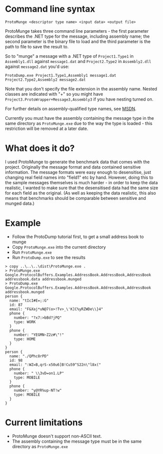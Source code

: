 # Command line syntax #

` ProtoMunge <descriptor type name> <input data> <output file> `

ProtoMunge takes three command line parameters - the first parameter describes the .NET type for the message, including assembly name; the second parameter is the binary file to load and the third parameter is the path to file to save the result to.

So to "munge" a message with a .NET type of `Project1.Type1` in `Assembly1.dll` against `message1.dat` and `Project2.Type2` in `Assembly2.dll` against `message2.dat` you'd use:

```
ProtoDump.exe Project1.Type1,Assembly1 message1.dat Project2.Type2,Assembly2 message2.dat
```

Note that you don't specify the file extension in the assembly name. Nested classes are indicated with "+" so you might have `Project3.ProtoWrapper+Message3,Assembly3` if you have nesting turned on.

For further details on assembly-qualified type names, see [MSDN](http://msdn.microsoft.com/en-us/library/system.type.assemblyqualifiedname.aspx).

Currently you must have the assembly containing the message type in the same directory as `ProtoMunge.exe` due to the way the type is loaded - this restriction will be removed at a later date.

# What does it do? #

I used ProtoMunge to generate the benchmark data that comes with the project. Originally the message format and data contained sensitive information. The message formats were easy enough to desensitise, just changing real field names into "field1" etc by hand. However, doing this to the sample messages themselves is much harder - in order to keep the data realistic, I wanted to make sure that the desensitised data had the same size for each field as the original. (As well as keeping the data realistic, this also means that benchmarks should be comparable between sensitive and munged data.)

# Example #

  * Follow the ProtoDump tutorial first, to get a small address book to munge
  * Copy `ProtoMunge.exe` into the current directory
  * Run `ProtoMunge.exe`
  * Run `ProtoDump.exe` to see the results

```
> copy ..\..\..\dist\ProtoMunge.exe .
> ProtoMunge.exe Google.ProtocolBuffers.Examples.AddressBook.AddressBook,AddressBook addressbook.data addressbook.munged
> ProtoDump.exe Google.ProtocolBuffers.Examples.AddressBook.AddressBook,AddressBook addressbook.munged
person {
  name: "tIcI#E=;:G"
  id: 87
  email: "F&Xaj*uN@7(o>!Tv>_\'K]C%yRZWDe\\}4"
  phone {
    number: "?x7:>bBd?jPQ"
    type: WORK
  }
  phone {
    number: "YEGMN~Z2z#\"!"
    type: HOME
  }
}
person {
  name: "./QPhc8rPD"
  id: 98
  email: ":WZ=B,qrS-x50u6]B!Cu59^S22n\"l8x("
  phone {
    number: " \\3vD=on1.LP"
    type: MOBILE
  }
  phone {
    number: "y@YR%up-NT!w"
    type: MOBILE
  }
}
```

# Current limitations #

  * ProtoMunge doesn't support non-ASCII text.
  * The assembly containing the message type must be in the same directory as `ProtoMunge.exe`